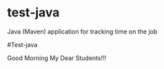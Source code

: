 # test-java
Java (Maven) application for tracking time on the job

#Test-java

Good Morning My Dear Students!!!
